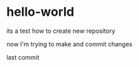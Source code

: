 # hello-world
its a test how to create new repository

now I'm trying to make and commit changes

last commit
